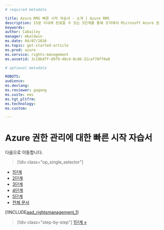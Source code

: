 ```yaml
---
# required metadata

title: Azure RMS 빠른 시작 자습서 - 소개 | Azure RMS
description: 15분 이내에 완료할 수 있는 5단계를 통해 조직에서 Microsoft Azure 권한 관리 사용을 빠르게 시작하는 방법을 확인할 수 있는 자습서 소개입니다.
keywords:
author: Cabailey
manager: mbaldwin
ms.date: 04/07/2016
ms.topic: get-started-article
ms.prod: azure
ms.service: rights-management
ms.assetid: 3c18bd7f-d9f9-48cd-8cd6-31caf78ff0a8

# optional metadata

ROBOTS: 
audience:
ms.devlang:
ms.reviewer: gagang
ms.suite: ems
ms.tgt_pltfrm:
ms.technology:
ms.custom:

---
```



# Azure 권한 관리에 대한 빠른 시작 자습서

다음으로 이동합니다. 
> [!div class="op_single_selector"]
- [1단계](tutorial-step1.md)
- [2단계](tutorial-step2.md)
- [3단계](tutorial-step3.md)
- [4단계](tutorial-step4.md)
- [5단계](tutorial-step5.md)
- [전체 문서](rms-quickstart.md)

[!INCLUDE[aad_rightsmanagement_1](../includes/rms-quickstart-intro-include.md)] 

>[!div class="step-by-step"]
[1단계 »](tutorial-step1.md)

<!--HONumber=Apr16_HO3-->


